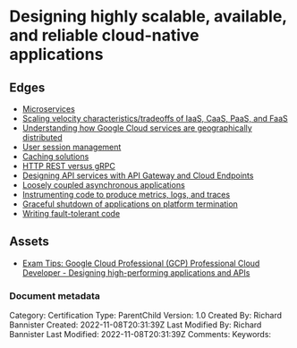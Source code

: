 # Designing highly scalable, available, and reliable cloud-native applications

## Edges
- [Microservices](1.1.1_microservices.md)
- [Scaling velocity characteristics/tradeoffs of IaaS, CaaS, PaaS, and FaaS](1.1.2_scaling_velocity_characteristics_tradeoffs_of_iaas_caas_paas_and_faas.md)
- [Understanding how Google Cloud services are geographically distributed](1.1.3_understanding_how_google_cloud_services_are_geographically_distributed.md)
- [User session management](1.1.4_user_session_management.md)
- [Caching solutions](1.1.5_caching_solutions.md)
- [HTTP REST versus gRPC](1.1.6_http_rest_versus_grpc.md)
- [Designing API services with API Gateway and Cloud Endpoints](1.1.7_designing_api_services_with_api_gateway_and_cloud_endpoints.md)
- [Loosely coupled asynchronous applications](1.1.8_loosely_coupled_asynchronous_applications.md)
- [Instrumenting code to produce metrics, logs, and traces](1.1.9_instrumenting_code_to_produce_metrics_logs_and_traces.md)
- [Graceful shutdown of applications on platform termination](1.1.10_graceful_shutdown_of_applications_on_platform_termination.md)
- [Writing fault-tolerant code](1.1.11_writing_faulttolerant_code.md)

## Assets
- [Exam Tips: Google Cloud Professional (GCP) Professional Cloud Developer - Designing high-performing applications and APIs](https://www.linkedin.com/learning/exam-tips-google-cloud-professional-gcp-professional-cloud-developer/designing-high-performing-applications-and-apis?autoSkip=true&autoplay=true&dApp=16967093&leis=LAA&resume=false&u=56685617)


### Document metadata
Category: Certification
Type: ParentChild
Version: 1.0
Created By: Richard Bannister
Created: 2022-11-08T20:31:39Z
Last Modified By: Richard Bannister
Last Modified: 2022-11-08T20:31:39Z
Comments: 
Keywords: 